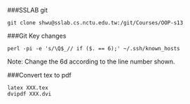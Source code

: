 ###SSLAB git

    git clone shwu@sslab.cs.nctu.edu.tw:/git/Courses/OOP-s13
    
###Git Key changes

    perl -pi -e 's/\Q$_// if ($. == 6);' ~/.ssh/known_hosts
Note: Change the 6d according to the line number shown.

###Convert tex to pdf

    latex XXX.tex
    dvipdf XXX.dvi
    
  
